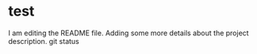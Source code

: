 # test
I am editing the README file. Adding some more details about the project description.
git status
